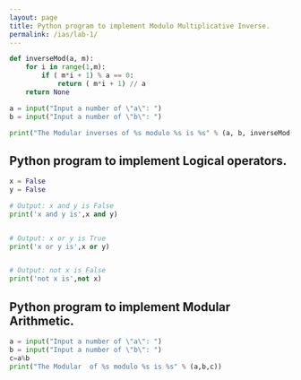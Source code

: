 ```yaml
---
layout: page
title: Python program to implement Modulo Multiplicative Inverse.
permalink: /ias/lab-1/
---
```

```python
def inverseMod(a, m):
    for i in range(1,m):
        if ( m*i + 1) % a == 0:
            return ( m*i + 1) // a
    return None

a = input("Input a number of \"a\": ")
b = input("Input a number of \"b\": ")

print("The Modular inverses of %s modulo %s is %s" % (a, b, inverseMod(a,b)))
```
## Python program to implement Logical operators.

```python
x = False
y = False

# Output: x and y is False
print('x and y is',x and y)


# Output: x or y is True
print('x or y is',x or y)


# Output: not x is False
print('not x is',not x)
```

## Python program to implement Modular Arithmetic.

```python
a = input("Input a number of \"a\": ")
b = input("Input a number of \"b\": ")
c=a%b
print("The Modular  of %s modulo %s is %s" % (a,b,c))
```
